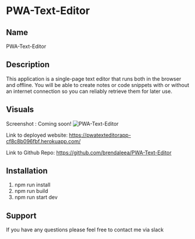 # PWA-Text-Editor
## Name
PWA-Text-Editor


## Description
This application is a single-page  text editor that runs both in the browser and offline. You will be able to create notes or  code snippets with or without an internet connection so you can reliably retrieve them for later use.
## Visuals

Screenshot : Coming soon!
![PWA-Text-Editor](./)


Link to deployed website:
https://pwatexteditorapp-cf8c8b096fbf.herokuapp.com/

Link to Github Repo: 
https://github.com/brendaleea/PWA-Text-Editor



## Installation
1. npm run install
2. npm run build
3. npm run start dev


## Support
If you have any questions please feel free to contact me via slack 